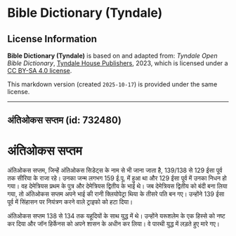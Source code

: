 # Bible Dictionary (Tyndale)

## License Information

**Bible Dictionary (Tyndale)** is based on and adapted from: _Tyndale Open Bible Dictionary_, [Tyndale House Publishers](https://tyndaleopenresources.com/), 2023, which is licensed under a [CC BY-SA 4.0 license](https://creativecommons.org/licenses/by-sa/4.0/legalcode.en).

This markdown version (created `2025-10-17`) is provided under the same license.



--------------------------------

## अंतिओकस सप्तम (id: 732480)

अंतिओकस सप्तम
=============

अंतिओकस सप्तम, जिन्हें अंतिओकस सिडेट्स के नाम से भी जाना जाता है, 139/138 से 129 ईसा पूर्व तक सीरिया के राजा रहे। उनका जन्म लगभग 159 ई.पू. में हुआ था और 129 ईसा पूर्व में उनका निधन हो गया। वह देमेत्रियस प्रथम के पुत्र और देमेत्रियस द्वितीय के भाई थे। जब देमेत्रियस द्वितीय को बंदी बना लिया गया, तो अंतिओकस सप्तम अपने भाई की रानी क्लियोपेट्रा थिया के तीसरे पति बन गए। उन्होंने 139 ईसा पूर्व में सिंहासन पर नियंत्रण करने वाले ट्राइफो को हटा दिया।

अंतिओकस सप्तम 138 से 134 तक यहूदियों के साथ युद्ध में थे। उन्होंने यरूशलेम के एक हिस्से को नष्ट कर दिया और जॉन हिर्केनस को अपने शासन के अधीन कर लिया। वे पारथी युद्ध में लड़ते हुए मारे गए।


